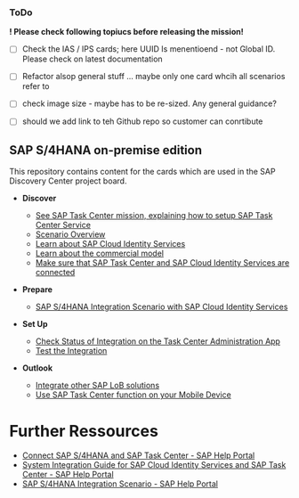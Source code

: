 ### ToDo
**! Please check following topiucs before releasing the mission!**
- [ ] Check the IAS / IPS cards; here UUID Is menentioend - not Global ID. Please check on latest documentation
- [ ] Refactor alsop general stuff ... maybe only one card whcih all scenarios refer to

- [ ] check image size - maybe has to be re-sized. Any general guidance?

- [ ] should we add link to teh Github repo so customer can conrtibute

## SAP S/4HANA on-premise edition

This repository contains content for the cards which are used in the SAP Discovery Center project board.

- **Discover**
    - [See SAP Task Center mission, explaining how to setup SAP Task Center Service](prereq-setup-sap-task-center.md)
    - [Scenario Overview](introduction-task-center-s4hana-onprem-scenario.md)
    - [Learn about SAP Cloud Identity Services](learn-about-sap-cloud-identity-services.md)
    - [Learn about the commercial model](learn-about-btp-commercial-model.md)
    - [Make sure that SAP Task Center and SAP Cloud Identity Services are connected](check-task-center-cloud-idenity-services-integration.md)
   

- **Prepare**
    - [SAP S/4HANA Integration Scenario with SAP Cloud Identity Services](cloud-idenity-services-s4hana-integration.md)


- **Set Up**
    - [Check Status of Integration on the Task Center Administration App](check-status-s4hana-integration.md)
    - [Test the Integration](test-the-integration.md)

- **Outlook**
    - [Integrate other SAP LoB solutions](integrate-with-other-lob-solutions.md)
    - [Use SAP Task Center function on your Mobile Device](use-task-center-function-on-mobile-start.md)

# Further Ressources
- [Connect SAP S/4HANA and SAP Task Center - SAP Help Portal](https://help.sap.com/docs/TASK_CENTER/08cbda59b4954e93abb2ec85f1db399d/143af9bb452f4aa5a9980035d9edee5b.html?version=Cloud)
- [System Integration Guide for SAP Cloud Identity Services and SAP Task Center - SAP Help Portal](https://help.sap.com/viewer/b95c3d5bab324a3a8409eee5267a5b75/Cloud/en-US/27947dfb325047018603446439050a6b.html?q=task%20center)
- [SAP S/4HANA Integration Scenario - SAP Help Portal](https://help.sap.com/viewer/b95c3d5bab324a3a8409eee5267a5b75/Cloud/en-US/dc7ba639647d4ddaa88874eb7656dff1.html)
